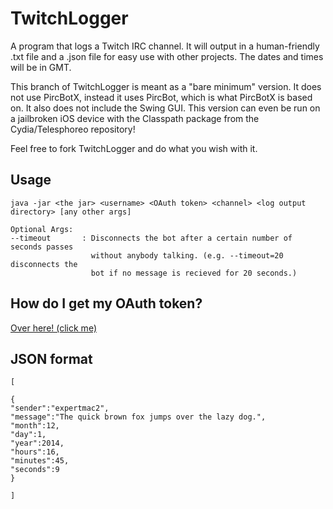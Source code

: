 TwitchLogger
============

A program that logs a Twitch IRC channel. It will output in a human-friendly .txt file and a .json file for easy use with other projects. The dates and times will be in GMT.

This branch of TwitchLogger is meant as a "bare minimum" version. It does not use PircBotX, instead it uses PircBot, which is what PircBotX is based on. It also does not include the Swing GUI. This version can even be run on a jailbroken iOS device with the Classpath package from the Cydia/Telesphoreo repository!

Feel free to fork TwitchLogger and do what you wish with it.

## Usage

```
java -jar <the jar> <username> <OAuth token> <channel> <log output directory> [any other args]

Optional Args: 
--timeout       : Disconnects the bot after a certain number of seconds passes
                  without anybody talking. (e.g. --timeout=20 disconnects the 
                  bot if no message is recieved for 20 seconds.)
```

## How do I get my OAuth token?

[Over here! (click me)](http://www.twitchapps.com/tmi/)

## JSON format

```
[

{
"sender":"expertmac2",
"message":"The quick brown fox jumps over the lazy dog.",
"month":12,
"day":1,
"year":2014,
"hours":16,
"minutes":45,
"seconds":9
}

]
```
